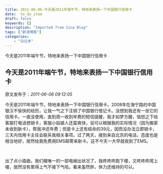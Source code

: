 ```yaml
---
title: 2011-06-06-今天是2011年端午节，特地来表扬一下中国银行信用卡
date:  to_do_item
draft: false
keywords: []
description: "Imported from Sina Blog"
tags: ["新浪博客"]
categories: 
    - "日记本"
---
```

今天是2011年端午节，特地来表扬一下中国银行信用卡
## 今天是2011年端午节，特地来表扬一下中国银行信用卡

 原文发布于：*2011-06-06 09:12:05*

今天是2011年端午节，特地来表扬一下中国银行信用卡。2008年在海宁路的中国银汉不愉快的经历，让我一气之下注销了中国银行借记卡。没想到我还有一张它的信用卡。一直没使用，直到周一收到年费的短信提醒，我才如梦方醒，恼怒之下给客服打电话想销卡，客服小姑娘人还蛮爽快，说可以根据我的实际情况（因为搬家未收到新卡），帮我冲还年费；但是卡上还有结余的39元，因而没办法立即销卡，三天内信用卡主任会联系我相关事项。过了两天，接到来自北京的电话，态度也是相当地好，居然给我免费用EMS邮寄来新卡。这不今天一大早就收到了EMS。

&#160;

出了点小插曲，我们楼唯一的一部电梯出状况了，我咚咚咚跑下楼，又咚咚咚爬上楼，居然没有累得上气不接下气哈。看来虽然胖，体力还维持的可以。


